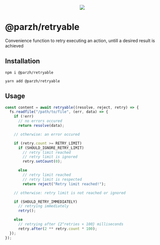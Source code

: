 <p align="center">
	<a href="https://github.com/parzh/retryable/actions?query=workflow%3A%22Test+changes%22">
		<img src="https://github.com/parzh/retryable/workflows/Test%20changes/badge.svg" />
	</a>
</p>

# @parzh/retryable

Convenience function to retry executing an action, untill a desired result is achieved

## Installation

```
npm i @parzh/retryable
```

```
yarn add @parzh/retryable
```

## Usage

```js
const content = await retryable((resolve, reject, retry) => {
  fs.readfile("/path/to/file", (err, data) => {
    if (!err)
      // no errors occured
      return resolve(data);

    // otherwise: an error occured

    if (retry.count >= RETRY_LIMIT)
      if (SHOULD_IGNORE_RETRY_LIMIT)
        // retry limit reached
        // retry limit is ignored
        retry.setCount(0);

      else
        // retry limit reached
        // retry limit is respected
        return reject("Retry limit reached!");

    // otherwise: retry limit is not reached or ignored

    if (SHOULD_RETRY_IMMEDIATELY)
      // retrying immediately
      retry();

    else
      // retrying after {2^retries × 100} milliseconds
      retry.after(2 ** retry.count * 100);
  });
});
```
